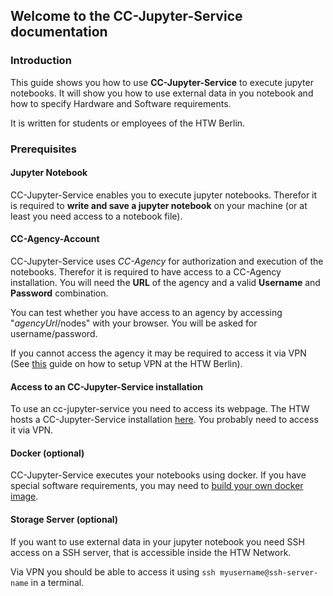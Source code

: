 ## Welcome to the CC-Jupyter-Service documentation

### Introduction
This guide shows you how to use **CC-Jupyter-Service** to execute jupyter notebooks. It will show you how to use external data in you notebook and how to specify Hardware and Software requirements.

It is written for students or employees of the HTW Berlin.

### Prerequisites
#### Jupyter Notebook
CC-Jupyter-Service enables you to execute jupyter notebooks. Therefor it is required to **write and save a jupyter notebook** on your machine (or at least you need access to a notebook file).

#### CC-Agency-Account
CC-Jupyter-Service uses *CC-Agency* for authorization and execution of the notebooks. Therefor it is required to have access to a CC-Agency installation. You will need the **URL** of the agency and
a valid **Username** and **Password** combination.

You can test whether you have access to an agency by accessing "*agencyUrl*/nodes" with your browser. You will be asked for username/password.

If you cannot access the agency it may be required to access it via VPN (See [this](https://anleitungen.rz.htw-berlin.de/de/vpn/) guide on how to setup VPN at the HTW Berlin).

#### Access to an CC-Jupyter-Service installation
To use an cc-jupyter-service you need to access its webpage. The HTW hosts a CC-Jupyter-Service installation [here](avocado01.f4.htw-berlin.de/ccjupyterservice). You probably need to access it via
VPN.

#### Docker (optional)
CC-Jupyter-Service executes your notebooks using docker. If you have special software requirements, you may need to
[build your own docker image](https://docs.docker.com/engine/reference/commandline/build/).

#### Storage Server (optional)
If you want to use external data in your jupyter notebook you need SSH access on a SSH server, that is accessible inside the HTW Network.

Via VPN you should be able to access it using `ssh myusername@ssh-server-name` in a terminal.

